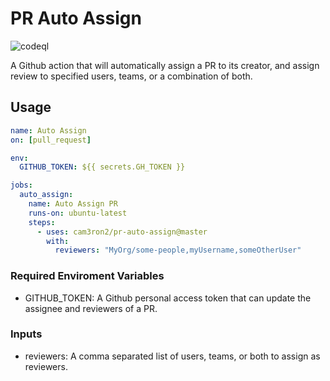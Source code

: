 # PR Auto Assign

![codeql](https://github.com/cam3ron2/pr-auto-assign/actions/workflows/auto_assign.yml/badge.svg)

A Github action that will automatically assign a PR to its creator, and assign review to specified users, teams, or a combination of both.

## Usage

```yaml
name: Auto Assign
on: [pull_request]

env:
  GITHUB_TOKEN: ${{ secrets.GH_TOKEN }}

jobs:
  auto_assign:
    name: Auto Assign PR
    runs-on: ubuntu-latest
    steps:
      - uses: cam3ron2/pr-auto-assign@master
        with:
          reviewers: "MyOrg/some-people,myUsername,someOtherUser"
```

### Required Enviroment Variables

- GITHUB_TOKEN: A Github personal access token that can update the assignee and reviewers of a PR.

### Inputs

- reviewers: A comma separated list of users, teams, or both to assign as reviewers.
